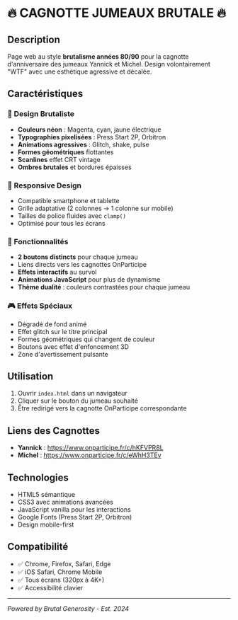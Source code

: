 # 🔥 CAGNOTTE JUMEAUX BRUTALE 🔥

## Description

Page web au style **brutalisme années 80/90** pour la cagnotte d'anniversaire des jumeaux Yannick et Michel. Design volontairement "WTF" avec une esthétique agressive et décalée.

## Caractéristiques

### 🎨 Design Brutaliste
- **Couleurs néon** : Magenta, cyan, jaune électrique
- **Typographies pixelisées** : Press Start 2P, Orbitron
- **Animations agressives** : Glitch, shake, pulse
- **Formes géométriques** flottantes
- **Scanlines** effet CRT vintage
- **Ombres brutales** et bordures épaisses

### 📱 Responsive Design
- Compatible smartphone et tablette
- Grille adaptative (2 colonnes → 1 colonne sur mobile)
- Tailles de police fluides avec `clamp()`
- Optimisé pour tous les écrans

### 🎯 Fonctionnalités
- **2 boutons distincts** pour chaque jumeau
- Liens directs vers les cagnottes OnParticipe
- **Effets interactifs** au survol
- **Animations JavaScript** pour plus de dynamisme
- **Thème dualité** : couleurs contrastées pour chaque jumeau

### 🎮 Effets Spéciaux
- Dégradé de fond animé
- Effet glitch sur le titre principal
- Formes géométriques qui changent de couleur
- Boutons avec effet d'enfoncement 3D
- Zone d'avertissement pulsante

## Utilisation

1. Ouvrir `index.html` dans un navigateur
2. Cliquer sur le bouton du jumeau souhaité
3. Être redirigé vers la cagnotte OnParticipe correspondante

## Liens des Cagnottes

- **Yannick** : https://www.onparticipe.fr/c/hKFVPR8L
- **Michel** : https://www.onparticipe.fr/c/eWhH3TEv

## Technologies

- HTML5 sémantique
- CSS3 avec animations avancées
- JavaScript vanilla pour les interactions
- Google Fonts (Press Start 2P, Orbitron)
- Design mobile-first

## Compatibilité

- ✅ Chrome, Firefox, Safari, Edge
- ✅ iOS Safari, Chrome Mobile
- ✅ Tous écrans (320px à 4K+)
- ✅ Accessibilité clavier

---

*Powered by Brutal Generosity - Est. 2024* 